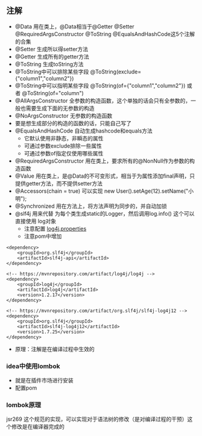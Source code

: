 ## 注解
- @Data 用在类上，@Data相当于@Getter @Setter @RequiredArgsConstructor @ToString @EqualsAndHashCode这5个注解的合集
- @Setter 生成所以得setter方法
- @Getter 生成所有的getter方法
- @ToString 生成toString方法
- @ToString中可以排除某些字段 @ToString(exclude={"column1","column2"})
- @ToString中可以指明某些字段 @ToString(of={"column1","column2"}) 或者 @ToString(of="column")
- @AllArgsConstructor 全参数的构造函数，这个单独的话会只有全参数的，一般也需要生成下面的无参数的构造
- @NoArgsConstructor 无参数的构造函数
- 要是想生成部分的构造的函数的话，只能自己写了
- @EqualsAndHashCode 自动生成hashcode和equals方法
  - 它默认使用非静态，非瞬态的属性
  - 可通过参数exclude排除一些属性
  - 可通过参数of指定仅使用哪些属性
- @RequiredArgsConstructor 用在类上，要求所有的@NonNull作为参数的构造函数
- @Value 用在类上，是@Data的不可变形式，相当于为属性添加final声明，只提供getter方法，而不提供setter方法
- @Accessors(chain = true) 可以实现 new User().setAge(12).setName("小明");
- @Synchronized 用在方法上，将方法声明为同步的，并自动加锁
- @slf4j 用来代替 为每个类生成static的Logger，然后调用log.info() 这个可以直接使用 log对象
  - 注意配置 [log4j.properties](src%2Fmain%2Fresources%2Flog4j.properties) 
  - 注意pom中增加
```
<dependency>
    <groupId>org.slf4j</groupId>
    <artifactId>slf4j-api</artifactId>
</dependency>

<!-- https://mvnrepository.com/artifact/log4j/log4j -->
<dependency>
    <groupId>log4j</groupId>
    <artifactId>log4j</artifactId>
    <version>1.2.17</version>
</dependency>

<!-- https://mvnrepository.com/artifact/org.slf4j/slf4j-log4j12 -->
<dependency>
    <groupId>org.slf4j</groupId>
    <artifactId>slf4j-log4j12</artifactId>
    <version>1.7.25</version>
</dependency>
```
- 原理：注解是在编译过程中生效的

### idea中使用lombok
- 就是在插件市场进行安装
- 配置pom

### lombok原理
jsr269 这个规范的实现，可以实现对于语法树的修改（是对编译过程的干预）这个修改是在编译器完成的
